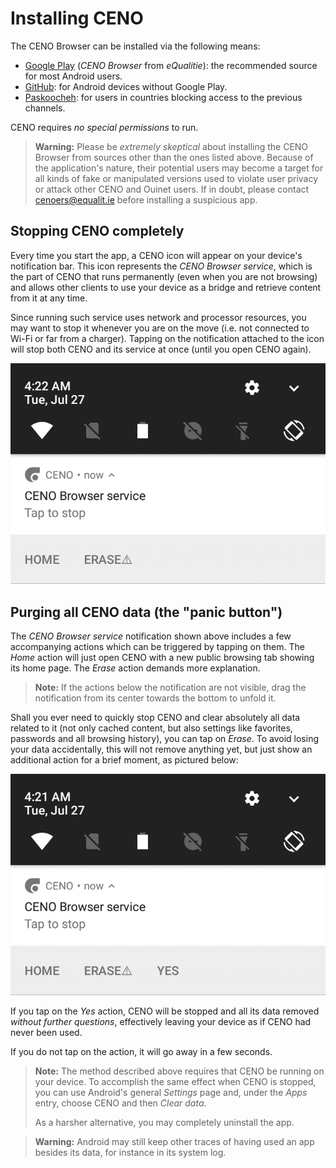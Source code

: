 # Installing CENO

The CENO Browser can be installed via the following means:

- [Google Play][ceno-gplay] (*CENO Browser* from *eQualitie*): the recommended source for most Android users.
- [GitHub][ceno-gh]: for Android devices without Google Play.
- [Paskoocheh][ceno-pask]: for users in countries blocking access to the previous channels.

[ceno-gplay]: https://play.google.com/store/apps/details?id=ie.equalit.ceno
[ceno-gh]: https://github.com/censorship-no/ceno-browser/releases
[ceno-pask]: https://paskoocheh.com/tools/124/android.html

CENO requires *no special permissions* to run.

> **Warning:** Please be *extremely skeptical* about installing the CENO Browser from sources other than the ones listed above.  Because of the application's nature, their potential users may become a target for all kinds of fake or manipulated versions used to violate user privacy or attack other CENO and Ouinet users.  If in doubt, please contact <cenoers@equalit.ie> before installing a suspicious app.

## Stopping CENO completely

Every time you start the app, a CENO icon will appear on your device's notification bar.  This icon represents the *CENO Browser service*, which is the part of CENO that runs permanently (even when you are not browsing) and allows other clients to use your device as a bridge and retrieve content from it at any time.

Since running such service uses network and processor resources, you may want to stop it whenever you are on the move (i.e. not connected to Wi-Fi or far from a charger).  Tapping on the notification attached to the icon will stop both CENO and its service at once (until you open CENO again).

![Figure: Tap on the notification to stop the CENO service](images/tap-stop.png)

## Purging all CENO data (the "panic button")

The *CENO Browser service* notification shown above includes a few accompanying actions which can be triggered by tapping on them.  The *Home* action will just open CENO with a new public browsing tab showing its home page.  The *Erase* action demands more explanation.

> **Note:** If the actions below the notification are not visible, drag the notification from its center towards the bottom to unfold it.

Shall you ever need to quickly stop CENO and clear absolutely all data related to it (not only cached content, but also settings like favorites, passwords and all browsing history), you can tap on *Erase*.  To avoid losing your data accidentally, this will not remove anything yet, but just show an additional action for a brief moment, as pictured below:

![Figure: The last action stops CENO and clears all its data](images/tap-purge.png)

If you tap on the *Yes* action, CENO will be stopped and all its data removed *without further questions*, effectively leaving your device as if CENO had never been used.

If you do not tap on the action, it will go away in a few seconds.

> **Note:** The method described above requires that CENO be running on your device.  To accomplish the same effect when CENO is stopped, you can use Android's general *Settings* page and, under the *Apps* entry, choose CENO and then *Clear data*.
>
> As a harsher alternative, you may completely uninstall the app.

> **Warning:** Android may still keep other traces of having used an app besides its data, for instance in its system log.
